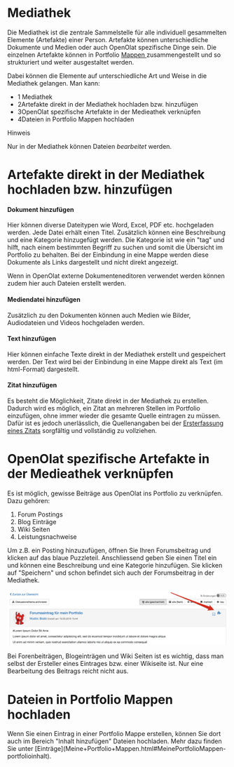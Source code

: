 # Mediathek

Die Mediathek ist die zentrale Sammelstelle für alle individuell gesammelten
Elemente (Artefakte) einer Person. Artefakte können unterschiedliche Dokumente
und Medien oder auch OpenOlat spezifische Dinge sein. Die einzelnen Artefakte
können in Portfolio [Mappen ](My_portfolio_binders.de.md)zusammengestellt und
so strukturiert und weiter ausgestaltet werden.

Dabei können die Elemente auf unterschiedliche Art und Weise in die Mediathek
gelangen. Man kann:

  * 1 Mediathek 
  * 2Artefakte direkt in der Mediathek hochladen bzw. hinzufügen
  * 3OpenOlat spezifische Artefakte in der Medieathek verknüpfen
  * 4Dateien in Portfolio Mappen hochladen

Hinweis

Nur in der Mediathek können Dateien _bearbeitet_ werden.

# Artefakte direkt in der Mediathek hochladen bzw. hinzufügen

#### Dokument hinzufügen

Hier können diverse Dateitypen wie Word, Excel, PDF etc. hochgeladen werden.
Jede Datei erhält einen Titel. Zusätzlich können eine Beschreibung und eine
Kategorie hinzugefügt werden. Die Kategorie ist wie ein "tag" und hilft, nach
einem bestimmten Begriff zu suchen und somit die Übersicht im Portfolio zu
behalten. Bei der Einbindung in eine Mappe werden diese Dokumente als Links
dargestellt und nicht direkt angezeigt.  

Wenn in OpenOlat externe Dokumenteneditoren verwendet werden können zudem hier
auch Dateien erstellt werden.

#### Mediendatei hinzufügen

Zusätzlich zu den Dokumenten können auch Medien wie Bilder, Audiodateien und
Videos hochgeladen werden.

#### Text hinzufügen

Hier können einfache Texte direkt in der Mediathek erstellt und gespeichert
werden. Der Text wird bei der Einbindung in eine Mappe direkt als Text (im
html-Format) dargestellt.

#### Zitat hinzufügen

Es besteht die Möglichkeit, Zitate direkt in der Mediathek zu erstellen.
Dadurch wird es möglich, ein Zitat an mehreren Stellen im Portfolio
einzufügen, ohne immer wieder die gesamte Quelle eintragen zu müssen. Dafür
ist es jedoch unerlässlich, die Quellenangaben bei der [Ersterfassung eines
Zitats](My_portfolio_binders.de.md#MeinePortfolioMappen-zitat) sorgfältig und
vollständig zu vollziehen.

# OpenOlat spezifische Artefakte in der Medieathek verknüpfen

Es ist möglich, gewisse Beiträge aus OpenOlat ins Portfolio zu verknüpfen.
Dazu gehören:

  1. Forum Postings
  2. Blog Einträge
  3. Wiki Seiten
  4. Leistungsnachweise

Um z.B. ein Posting hinzuzufügen, öffnen Sie Ihren Forumsbeitrag und klicken
auf das blaue Puzzleteil. Anschliessend geben Sie einen Titel ein und können
eine Beschreibung und eine Kategorie hinzufügen. Sie klicken auf "Speichern"
und schon befindet sich auch der Forumsbeitrag in der Mediathek.

![](assets/pf_forumseintrag_DE.png)

Bei Forenbeiträgen, Blogeinträgen und Wiki Seiten ist es wichtig, dass man
selbst der Ersteller eines Eintrages bzw. einer Wikiseite ist. Nur eine
Bearbeitung des Beitrags reicht nicht aus.

# Dateien in Portfolio Mappen hochladen

Wenn Sie einen Eintrag in einer Portfolio Mappe erstellen, können Sie dort
auch im Bereich "Inhalt hinzufügen" Dateien hochladen. Mehr dazu finden Sie
unter [Einträge](Meine+Portfolio+Mappen.html#MeinePortfolioMappen-
portfolioinhalt).


